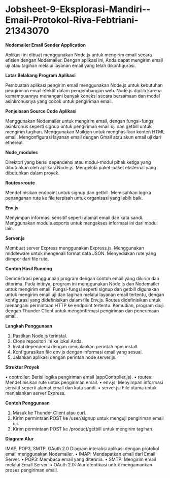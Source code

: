 # Jobsheet-9-Eksplorasi-Mandiri--Email-Protokol-Riva-Febtriani-21343070

**Nodemailer Email Sender Application**
   
Aplikasi ini dibuat menggunakan Node.js untuk mengirim email secara efisien dengan Nodemailer. Dengan aplikasi ini, Anda dapat mengirim email uji atau tagihan melalui layanan email yang telah dikonfigurasi.

**Latar Belakang Program Aplikasi**

Pembuatan aplikasi pengirim email menggunakan Node.js untuk kebutuhan pengiriman email efektif dalam pengembangan web. Node.js dipilih karena kemampuannya menangani banyak koneksi secara bersamaan dan model asinkronusnya yang cocok untuk pengiriman email.

**Penjelasan Source Code Aplikasi**

Menggunakan Nodemailer untuk mengirim email, dengan fungsi-fungsi asinkronus seperti signup untuk pengiriman email uji dan getbill untuk mengirim tagihan. Menggunakan Mailgen untuk menghasilkan konten HTML email. Mengonfigurasi layanan email dengan Gmail atau akun email uji dari ethereal.

**Node_modules**

Direktori yang berisi dependensi atau modul-modul pihak ketiga yang dibutuhkan oleh aplikasi Node.js. Mengelola paket-paket eksternal yang dibutuhkan dalam proyek.

**Routes>route**

Mendefinisikan endpoint untuk signup dan getbill. Memisahkan logika penanganan rute ke file terpisah untuk organisasi yang lebih baik.

**Env.js**

Menyimpan informasi sensitif seperti alamat email dan kata sandi. Menggunakan module.exports untuk mengakses informasi ini dari modul lain.

**Server.js**

Membuat server Express menggunakan Express.js. Menggunakan middleware untuk mengenali format data JSON. Menyediakan rute yang diimpor dari file rute.

**Contoh Hasil Running**

Demonstrasi penggunaan program dengan contoh email yang dikirim dan diterima. Pada intinya, program ini menggunakan Node.js dan Nodemailer untuk mengirim email. Fungsi-fungsi seperti signup dan getbill digunakan untuk mengirim email uji dan tagihan melalui layanan email tertentu, dengan konfigurasi yang didefinisikan dalam file Env.js. Routes didefinisikan untuk menangani permintaan HTTP ke endpoint tertentu. Kemudian, program diuji dengan Thunder Client untuk mengonfirmasi pengiriman dan penerimaan email.

**Langkah Penggunaan**

1.	Pastikan Node.js terinstal.
2.	Clone repositori ini ke lokal Anda.
3.	Instal dependensi dengan menjalankan perintah npm install.
4.	Konfigurasikan file env.js dengan informasi email yang sesuai.
5.	Jalankan aplikasi dengan perintah node server.js.

**Struktur Proyek**

•	controller: Berisi logika pengiriman email (appController.js).
•	routes: Mendefinisikan rute untuk pengiriman email.
•	env.js: Menyimpan informasi sensitif seperti alamat email dan kata sandi.
•	server.js: File utama untuk menjalankan server Express.

**Contoh Penggunaan**

1.	Masuk ke Thunder Client atau curl.
2.	Kirim permintaan POST ke /user/signup untuk menguji pengiriman email uji.
3.	Kirim permintaan POST ke /product/getbill untuk mengirim tagihan.

**Diagram Alur**

IMAP, POP3, SMTP, OAuth 2.0
Diagram interaksi aplikasi dengan protokol email menggunakan Nodemailer.
•	IMAP: Mendapatkan email dari Email Server.
•	POP3: Membaca email yang diterima.
•	SMTP: Mengirim email melalui Email Server.
•	OAuth 2.0: Alur otentikasi untuk mengamankan proses pengiriman email.
